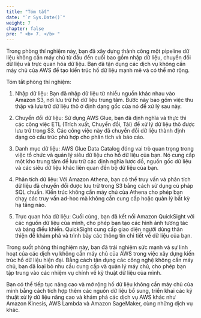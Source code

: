 ```yaml
---
title: "Tóm tắt"
date: "`r Sys.Date()`"
weight: 7
chapter: false
pre: " <b> 7. </b> "
---
```


Trong phòng thí nghiệm này, bạn đã xây dựng thành công một pipeline dữ liệu không cần máy chủ từ đầu đến cuối bao gồm nhập dữ liệu, chuyển đổi dữ liệu và trực quan hóa dữ liệu. Bạn đã tận dụng các dịch vụ không cần máy chủ của AWS để tạo kiến trúc hồ dữ liệu mạnh mẽ và có thể mở rộng.

Tóm tắt phòng thí nghiệm:

1. Nhập dữ liệu: Bạn đã nhập dữ liệu từ nhiều nguồn khác nhau vào Amazon S3, nơi lưu trữ hồ dữ liệu trung tâm. Bước này bao gồm việc thu thập và lưu trữ dữ liệu thô ở định dạng gốc của nó để xử lý sau này.

2. Chuyển đổi dữ liệu: Sử dụng AWS Glue, bạn đã định nghĩa và thực thi các công việc ETL (Trích xuất, Chuyển đổi, Tải) để xử lý dữ liệu thô được lưu trữ trong S3. Các công việc này đã chuyển đổi dữ liệu thành định dạng có cấu trúc phù hợp cho phân tích và báo cáo.

3. Danh mục dữ liệu: AWS Glue Data Catalog đóng vai trò quan trọng trong việc tổ chức và quản lý siêu dữ liệu cho hồ dữ liệu của bạn. Nó cung cấp một kho trung tâm để lưu trữ các định nghĩa lược đồ, nguồn gốc dữ liệu và các siêu dữ liệu khác liên quan đến bộ dữ liệu của bạn.

4. Phân tích dữ liệu: Với Amazon Athena, bạn có thể truy vấn và phân tích dữ liệu đã chuyển đổi được lưu trữ trong S3 bằng cách sử dụng cú pháp SQL chuẩn. Kiến trúc không cần máy chủ của Athena cho phép bạn chạy các truy vấn ad-hoc mà không cần cung cấp hoặc quản lý bất kỳ hạ tầng nào.

5. Trực quan hóa dữ liệu: Cuối cùng, bạn đã kết nối Amazon QuickSight với các nguồn dữ liệu của mình, cho phép bạn tạo các hình ảnh tương tác và bảng điều khiển. QuickSight cung cấp giao diện người dùng thân thiện để khám phá và trình bày các thông tin chi tiết về dữ liệu của bạn.

Trong suốt phòng thí nghiệm này, bạn đã trải nghiệm sức mạnh và sự linh hoạt của các dịch vụ không cần máy chủ của AWS trong việc xây dựng kiến trúc hồ dữ liệu hiện đại. Bằng cách tận dụng các công nghệ không cần máy chủ, bạn đã loại bỏ nhu cầu cung cấp và quản lý máy chủ, cho phép bạn tập trung vào các nhiệm vụ chính về kỹ thuật dữ liệu của mình.

Bạn có thể tiếp tục nâng cao và mở rộng hồ dữ liệu không cần máy chủ của mình bằng cách tích hợp thêm các nguồn dữ liệu bổ sung, triển khai các kỹ thuật xử lý dữ liệu nâng cao và khám phá các dịch vụ AWS khác như Amazon Kinesis, AWS Lambda và Amazon SageMaker, cùng những dịch vụ khác.
